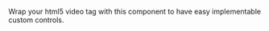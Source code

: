 Wrap your html5 video tag with this component to have easy implementable custom controls.

<rv-bind-content class="pt-3">
  <template>
    <rv-example-tabs handle="video-component" class="pt-3">
      <template type="single-html-file">
        <rv-video class="embed-responsive embed-responsive-21by9">
          <video playsinline webkit-playsinline autoplay muted loop class="embed-responsive-item">
            <source src="https://jumplink.eu/storage/app/media/spring_blender_open_movie_1080p.mp4" type="video/mp4">
            <span >
              Your browser does not support the video tag.
            </span>
          </video>
          <div rv-hide="controls" class="video-custom-controls">
            <bs4-icon rv-hide="muted" rv-on-click="toggleMute" size="50" class="video-volume-high" src="{{ 'iconset_icon_volume-high_alt.svg' | asset_url }}">
            </bs4-icon>
            <bs4-icon rv-show="muted" rv-on-click="toggleMute" size="50" class="video-volume-mute" src="{{ 'iconset_icon_vol-mute_alt.svg' | asset_url }}">
            </bs4-icon>
          </div>
          <bs4-icon rv-class-default-controls-visible="controls" rv-on-click="toggleControls" direction="right" size="50" class="video-default-controls-show" src="{{ 'iconset_icon_adjust.svg' | asset_url }}">
          </bs4-icon>
        </rv-video>
      </template>
    </rv-example-tabs>
  </template>
</rv-bind-content>
